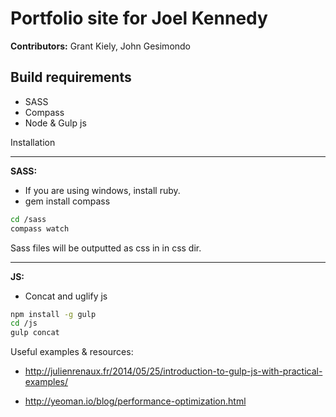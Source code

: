 Portfolio site for Joel Kennedy
=================

**Contributors:** Grant Kiely, John Gesimondo

Build requirements
----
* SASS
* Compass
* Node & Gulp js

Installation

------------
**SASS:**

* If you are using windows, install ruby.
* gem install compass

```sh
cd /sass
compass watch
```
Sass files will be outputted as css in in css dir.

----------

**JS:**

* Concat and uglify js
```sh
npm install -g gulp
cd /js
gulp concat
```

Useful examples & resources: 

* http://julienrenaux.fr/2014/05/25/introduction-to-gulp-js-with-practical-examples/

* http://yeoman.io/blog/performance-optimization.html